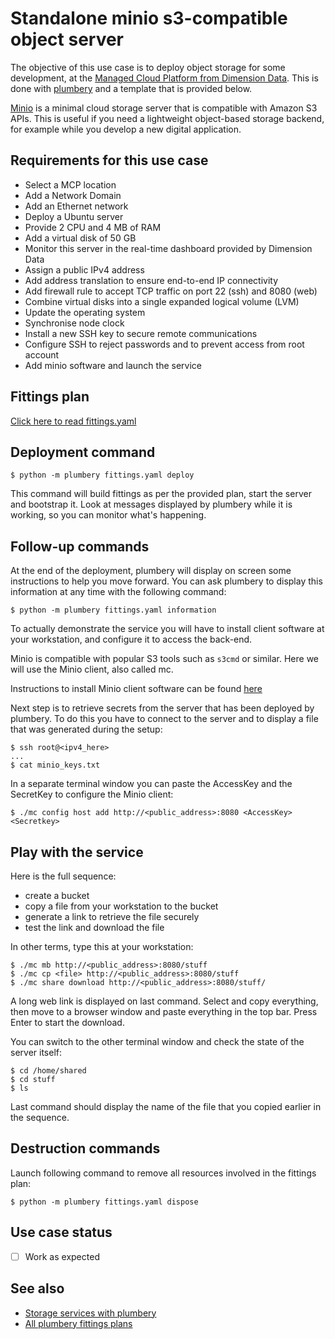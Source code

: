 # Standalone minio s3-compatible object server

The objective of this use case is to deploy object storage for some development, at the [Managed Cloud Platform from Dimension Data](http://cloud.dimensiondata.com/eu/en/).
This is done with [plumbery](https://developer.dimensiondata.com/display/PLUM/Plumbery) and a template that is provided below.

[Minio](https://github.com/minio/minio/blob/master/README.md) is a minimal cloud storage server that is compatible with Amazon S3
APIs. This is useful if you need a lightweight object-based storage backend,
for example while you develop a new digital application.

## Requirements for this use case

* Select a MCP location
* Add a Network Domain
* Add an Ethernet network
* Deploy a Ubuntu server
* Provide 2 CPU and 4 MB of RAM
* Add a virtual disk of 50 GB
* Monitor this server in the real-time dashboard provided by Dimension Data
* Assign a public IPv4 address
* Add address translation to ensure end-to-end IP connectivity
* Add firewall rule to accept TCP traffic on port 22 (ssh) and 8080 (web)
* Combine virtual disks into a single expanded logical volume (LVM)
* Update the operating system
* Synchronise node clock
* Install a new SSH key to secure remote communications
* Configure SSH to reject passwords and to prevent access from root account
* Add minio software and launch the service

## Fittings plan

[Click here to read fittings.yaml](fittings.yaml)

## Deployment command

    $ python -m plumbery fittings.yaml deploy

This command will build fittings as per the provided plan, start the server
and bootstrap it. Look at messages displayed by plumbery while it is
working, so you can monitor what's happening.

## Follow-up commands

At the end of the deployment, plumbery will display on screen some instructions
to help you move forward. You can ask plumbery to display this information
at any time with the following command:

    $ python -m plumbery fittings.yaml information

To actually demonstrate the service you will have to install client
software at your workstation, and configure it to access the back-end.

Minio is compatible with popular S3 tools such as ``s3cmd`` or similar.
Here we will use the Minio client, also called mc.

Instructions to install Minio client software can be found [here](https://github.com/minio/mc)

Next step is to retrieve secrets from the server that has been deployed
by plumbery. To do this you have to connect to the server and to display
a file that was generated during the setup:

    $ ssh root@<ipv4_here>
    ...
    $ cat minio_keys.txt

In a separate terminal window you can paste the AccessKey and the SecretKey
to configure the Minio client:

    $ ./mc config host add http://<public_address>:8080 <AccessKey> <Secretkey>

## Play with the service

Here is the full sequence:
* create a bucket
* copy a file from your workstation to the bucket
* generate a link to retrieve the file securely
* test the link and download the file

In other terms, type this at your workstation:

    $ ./mc mb http://<public_address>:8080/stuff
    $ ./mc cp <file> http://<public_address>:8080/stuff
    $ ./mc share download http://<public_address>:8080/stuff/

A long web link is displayed on last command. Select and copy everything,
then move to a browser window and paste everything in the top bar. Press
Enter to start the download.

You can switch to the other terminal window and check the state of the
server itself:

    $ cd /home/shared
    $ cd stuff
    $ ls

Last command should display the name of the file that you copied earlier
in the sequence.

## Destruction commands

Launch following command to remove all resources involved in the fittings plan:

    $ python -m plumbery fittings.yaml dispose

## Use case status

- [ ] Work as expected

## See also

- [Storage services with plumbery](../)
- [All plumbery fittings plans](../../)

